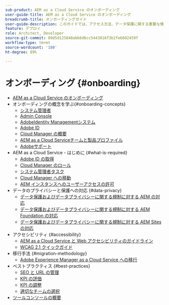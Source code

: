 ```yaml
---
sub-product: AEM as a Cloud Service のオンボーディング
user-guide-title: AEM as a Cloud Service のオンボーディング
breadcrumb-title: オンボーディングガイド
user-guide-description: このガイドでは、アクセス方法、データ保護に関する重要な情報など、Adobe Experience Manager as a Cloud Service の基本について概要を説明します。
feature: デプロイ
role: Architect, Developer
source-git-commit: 09d5d125840abb6d6cc5443816f3b2fe6602459f
workflow-type: tm+mt
source-wordcount: '188'
ht-degree: 89%

---
```



# オンボーディング {#onboarding}

+ [AEM as a Cloud Service のオンボーディング](/help/onboarding/home.md)
+ オンボーディングの概念を学ぶ{#onboarding-concepts}
   + [システム管理者](/help/onboarding/learn-concepts/system-administrator.md)
   + [Admin Console](/help/onboarding/learn-concepts/admin-console.md)
   + [AdobeIdentity Managementシステム](/help/onboarding/learn-concepts/ims.md)
   + [Adobe ID](/help/onboarding/learn-concepts/adobe-id.md)
   + [Cloud Manager の概要](/help/onboarding/learn-concepts/cloud-manager-introduction.md)
   + [AEM as a Cloud Serviceチームと製品プロファイル](/help/onboarding/learn-concepts/aem-cs-team-product-profiles.md)
   + [Adobeサポート](/help/onboarding/learn-concepts/onboarding-help-resources.md)
+ AEM as a Cloud Service - はじめに {#what-is-required}
   + [Adobe ID の取得](what-is-required/get-your-adobe-id.md)
   + [Cloud Manager のロール](what-is-required/user-roles-permissions.md)
   + [システム管理者タスク](what-is-required/add-users-assign-cm-roles.md)
   + [Cloud Manager への移動](what-is-required/navigate-to-cloud-manager.md)
   + [AEM インスタンスへのユーザーアクセスの許可](/help/onboarding/what-is-required/accessing-aem-instance.md)
+ データのプライバシーと保護への対応 {#data-privacy}
   + [データ保護およびデータプライバシーに関する規制に対する AEM の対応](data-privacy-and-protection-readiness/aem-readiness.md)
   + [データ保護およびデータプライバシーに関する規制に対する AEM Foundation の対応](data-privacy-and-protection-readiness/foundation-readiness.md)
   + [データ保護およびデータプライバシーに関する規制に対する AEM Sites の対応](data-privacy-and-protection-readiness/sites-readiness.md)
+ アクセシビリティ {#accessibility}
   + [AEM as a Cloud Service と Web アクセシビリティのガイドライン](accessibility/web-accessibility.md)
   + [WCAG 2.1 クイックガイド](accessibility/quick-guide-wcag.md)
+ 移行手法 {#migration-methodology}
   + [Adobe Experience Manager as a Cloud Service への移行](migration-methodology/getting-started.md)
+ ベストプラクティス {#best-practices}
   + [SEO と URL の管理](best-practices/seo-and-url-management.md)
   + [KPI の評価](best-practices/assessing-kpis.md)
   + [KPI の調整](best-practices/aligning-kpis.md)
   + [適切なチームの選択](best-practices/choose-right-team.md)
+ [ツールコンソールの概要](tools-consoles.md)
